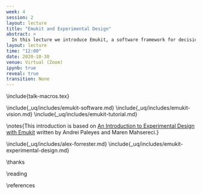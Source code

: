 ```yaml
---
week: 4
session: 2
layout: lecture
title: "Emukit and Experimental Design"
abstract: >
  In this lecture we introduce Emukit, a software framework for decision programming via surrogage modelling and emulation. We'll then show an example of the use of the framework with experimental design.
layout: lecture
time: "12:00"
date: 2020-10-30
venue: Virtual (Zoom)
ipynb: true
reveal: true
transition: None
---
```


\include{talk-macros.tex}

\include{_uq/includes/emukit-software.md}
\include{_uq/includes/emukit-vision.md}
\include{_uq/includes/emukit-tutorial.md}

$$\newcommand{\dataStd}{\sigma_{\text{noise}}}$$

\notes{This introduction is based on [An Introduction to Experimental Design with Emukit](https://github.com/EmuKit/emukit/blob/master/notebooks/Emukit-tutorial-experimental-design-introduction.ipynb) written by Andrei Paleyes and Maren Mahsereci.}

\include{_uq/includes/alex-forrester.md}
\include{_uq/includes/emukit-experimental-design.md}

\thanks

\reading

\references
